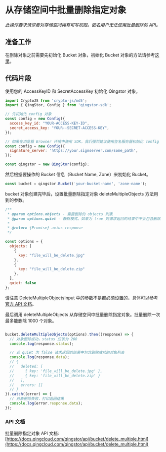 # 从存储空间中批量删除指定对象

*此操作要求请求者对存储空间拥有可写权限。匿名用户无法使用批量删除的 API。*

## 准备工作

在删除对象之前需要先初始化 Bucket 对象，初始化 Bucket 对象的方法请参考[这里](./initialize_config_and_qingstor.md)。

## 代码片段

使用您的 AccessKeyID 和 SecretAccessKey 初始化 Qingstor 对象。

```javascript
import CryptoJS from 'crypto-js/md5';
import { QingStor, Config } from 'qingstor-sdk';

// 先初始化 config 对象
const config = new Config({
  access_key_id: "YOUR-ACCESS-KEY-ID",
  secret_access_key: "YOUR--SECRET-ACCESS-KEY",
});

// 如果在浏览器 Browser 环境中使用 SDK，我们强烈建议使用签名服务器初始化 config 对象，避免将 AccessKeyID 和 SecretAccessKey 暴露在客户端。目前 node 环境不支持使用签名服务器。
const config = new Config({
  signature_server: 'https://your.signserver.com/some_path',
});

const qingstor = new QingStor(config);
```

然后根据要操作的 Bucket 信息（Bucket Name, Zone）来初始化 Bucket。

```javascript
const bucket = qingstor.Bucket('your-bucket-name', 'zone-name');
```

bucket 对象创建完毕后，设置批量删除指定对象 deleteMultipleObjects 方法用到的参数。

```javascript
/**
 * @param options.objects - 需要删除的 objects 列表
 * @param options.quiet - 静默模式。如果为 true 则请求返回的结果中不会包含删除成功的对象列表。默认为 false。
 *
 * @return {Promise} axios response
 */

const options = {
  objects: [
    {
      key: "file_will_be_delete.jpg"
    },
    {
      key: "file_will_be_delete.zip"
    },
  ],
  quiet: false
};
```

请注意 DeleteMultipleObjectsInput 中的参数不是都必须设置的，具体可以参考[官方 API 文档](https://docs.qingcloud.com/qingstor/api/bucket/delete_multiple.html)。

最后调用 deleteMultipleObjects 从存储空间中批量删除指定对象。批量删除一次最多能删除 1000 个对象。

```javascript

bucket.deleteMultipleObjects(options).then((response) => {
  // 对象删除成功，status 应该为 200
  console.log(response.status);

  // 若 quiet 为 false 请求返回的结果中包含删除成功的对象列表
  console.log(response.data);
  // {
  //   deleted: [
  //     { key: 'file_will_be_delete.jpg' },
  //     { key: 'file_will_be_delete.zip' }
  //   ],
  //   errors: []
  // }
}).catch((error) => {
  // 对象删除失败，打印返回结果
  console.log(error.response.data);
});
```

### API 文档
批量删除指定对象 API 文档: [https://docs.qingcloud.com/qingstor/api/bucket/delete_multiple.html](https://docs.qingcloud.com/qingstor/api/bucket/delete_multiple.html)

